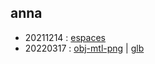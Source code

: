 ## anna

* 20211214 : [espaces](./20211213/espaces.html)
* 20220317 : [obj-mtl-png](./20220317/obj.html) | [glb](./20220317/glb.html)